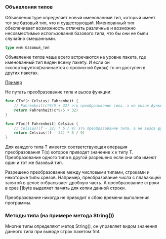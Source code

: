 ### Объявления типов

Объявления type определяет новый именованный тип, который имеет тот же базовый тип,
что и существующий.
Именованный тип обеспечивает возможность отличать различные и возможно несовместимые использования
базового типа, что бы они не были случайно смешанными.
```go
type имя базовый_тип
```

Объявление типов чаще всего встречаются на уровне пакета, где именованный тип виден всему пакету.
И если он экспортируется(начинается с прописной буквы) то он доступен в других пакетах.

[Пример](https://github.com/unixlinuxgeek/The_Go_Programming_Language/blob/main/lessons/chapter2/2.5/tempconv0.go)


Не путать преобразование типа и вызов функции:
```go
func CTof(c Celsius) Fahrenheit {
	// Fahrenheit(c*9/5 + 32) это преобразование типа, а не вызов функций
	return Fahrenheit(c*9/5 + 32)
}

func FToc(f Fahrenheit) Celsius {
	// Celsius((f - 32) * 5 / 9) это преобразование типа, а не вызов функций
	return Celsius((f - 32) * 5 / 9)
}
```

Для каждого типа T имеется соответствующая операция преобразования T(x)
которое приводет значение x к типу T.
Преобразование одного типа в другой разрешено если они оба имеют один и тот же базовый тип.

Разрешено преобразование между числовыми типами, строками и некоторые типы срезов.
Например, преобразование числа с плавающей запятой в целое отбрасывает дробную часть.
А преобразование строки в срез []byte выделяет память для копии данной строки.

Преобразование никогда не приводит к сбою времени выполнения программы.

### Методы типа (на примере метода String())

Многие типы определяют метод String(),
он управляет видом значения данного типа при выводе строк пакетом fmt.


